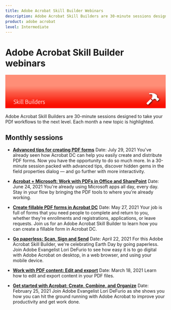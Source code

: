 ```yaml
---
title: Adobe Acrobat Skill Builder Webinars
description: Adobe Acrobat Skill Builders are 30-minute sessions designed to take your PDf workflows to the next level
product: adobe acrobat
level: Intermediate
---
```

# Adobe Acrobat Skill Builder webinars

![Acrobat Skill Builder Image](../assets/Hero-SkillBuilders.png)

Adobe Acrobat Skill Builders are 30-minute sessions designed to take your PDf workflows to the next level. Each month a new topic is highlighted.

## Monthly sessions

* **[Advanced tips for creating PDF forms](https://acrobat-skill-builder-advanced-forms.joinus.adobeevents.com/register/registration/form)**
Date: July 29, 2021
You've already seen how Acrobat DC can help you easily create and distribute PDF forms. Now you have the opportunity to do so much more. In a 30-minute session packed with advanced tips, discover hidden gems in the field properties dialog — and go further with more interactivity.

* **[Acrobat + Microsoft: Work with PDFs in Office and SharePoint](https://event.on24.com/wcc/r/3196868/BE965B6CCBF4D3F8CAA0BD9A9BE27D95)**
Date: June 24, 2021
You're already using Microsoft apps all day, every day. Stay in your flow by bringing the PDF tools to where you're already working.

* **[Create fillable PDF forms in Acrobat DC](https://event.on24.com/eventRegistration/EventLobbyServlet?target=reg20.jsp&referrer=&eventid=3121725&sessionid=1&key=25B5B53B5D1C0C28817D573D38715E98&regTag=&V2=false&sourcepage=register)**
Date: May 27, 2021
Your job is full of forms that you need people to complete and return to you, whether they're enrollments and registrations, applications, or leave requests. Join us for an Adobe Acrobat Skill Builder to learn how you can create a fillable form in Acrobat DC.

* **[Go paperless: Scan, Sign and Send](https://event.on24.com/wcc/r/3032072/58D1594AD332B56C87C6791CACC48EEC)**
Date: April 22, 2021
For this Adobe Acrobat Skill Builder, we're celebrating Earth Day by going paperless. Join Adobe Evangelist Lori DeFurio to see how easy it is to go digital with Adobe Acrobat on desktop, in a web browser, and using your mobile device.

* **[Work with PDF content: Edit and export](https://event.on24.com/wcc/r/3032046/B8E6566A2137FD0647CA1ECB7F9C0C7D)**
Date: March 18, 2021
Learn how to edit and export content in your PDF files. 

* **[Get started with Acrobat: Create, Combine, and Organize](https://event.on24.com/wcc/r/2989840/9372A25C3E59A72DB07F7A42161BC26B)**
Date: February 25, 2021
Join Adobe Evangelist Lori DeFurio as she shows you how you can hit the ground running with Adobe Acrobat to improve your productivity and get work done.